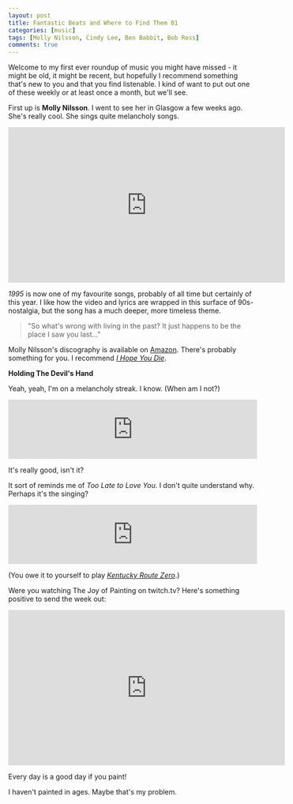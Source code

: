 ```yaml
---
layout: post
title: Fantastic Beats and Where to Find Them 01
categories: [music]
tags: [Molly Nilsson, Cindy Lee, Ben Babbit, Bob Ross]
comments: true
---
```


Welcome to my first ever roundup of music you might have missed - it might be old, it might be recent, but hopefully I recommend something that's new to you and that you find listenable. I kind of want to put out one of these weekly or at least once a month, but we'll see.

First up is **Molly Nilsson**. I went to see her in Glasgow a few weeks ago. She's really cool. She sings quite melancholy songs.

<iframe width="560" height="315" src="https://www.youtube.com/embed/X9ukSm5gmKk" frameborder="0" allowfullscreen></iframe>

*1995* is now one of my favourite songs, probably of all time but certainly of this year. I  like how the video and lyrics are wrapped in this surface of 90s-nostalgia, but the song has a much deeper, more timeless theme.

> "So what's wrong with living in the past? It just happens to be the place I saw you last..."

Molly Nilsson's discography is available on [Amazon](http://www.amazon.co.uk/s/ref=ntt_srch_drd_B002MPV4IS?ie=UTF8&field-keywords=Molly%20Nilsson&index=digital-music&search-type=ss). There's probably something for you. I recommend [*I Hope You Die*](https://www.youtube.com/watch?v=kPshx-3AFKo).

**Holding The Devil's Hand**

Yeah, yeah, I'm on a melancholy streak. I know. (When am I not?)

<iframe style="border: 0; width: 100%; height: 120px;" src="https://bandcamp.com/EmbeddedPlayer/album=277610793/size=large/bgcol=ffffff/linkcol=0687f5/tracklist=false/artwork=small/track=987075986/transparent=true/" seamless><a href="http://6cindy6lee6.bandcamp.com/album/tatlashea">Tatlashea by Cindy Lee</a></iframe>

It's really good, isn't it?

It sort of reminds me of *Too Late to Love You*. I don't quite understand why. Perhaps it's the singing?

<iframe style="border: 0; width: 100%; height: 120px;" src="https://bandcamp.com/EmbeddedPlayer/album=1582817926/size=large/bgcol=ffffff/linkcol=0687f5/tracklist=false/artwork=small/track=1814065428/transparent=true/" seamless><a href="http://benbabbitt.bandcamp.com/album/kentucky-route-zero-act-iii">Kentucky Route Zero- Act III by Ben Babbitt</a></iframe>

(You owe it to yourself to play [*Kentucky Route Zero*](http://kentuckyroutezero.com/).)

Were you watching The Joy of Painting on twitch.tv? Here's something positive to send the week out:

<iframe width="560" height="315" src="https://www.youtube.com/embed/YLO7tCdBVrA" frameborder="0" allowfullscreen></iframe>

Every day is a good day if you paint!

I haven't painted in ages. Maybe that's my problem.